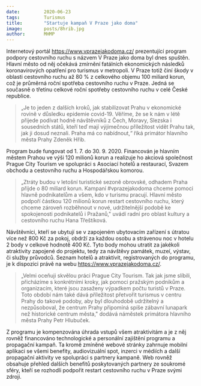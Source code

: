 ```yaml
---
date:         2020-06-23
tags:         Turismus
title:        "Startuje kampaň V Praze jako doma"
image: 	      posts/8hrib.jpg
author:       MHMP
---
```


Internetový portál <https://www.vprazejakodoma.cz/> prezentující program podpory cestovního ruchu s názvem V Praze jako doma byl dnes spuštěn. Hlavní město od něj očekává zmírnění fatálních ekonomických následků koronavirových opatření pro turismus v metropoli. V Praze totiž činí škody v oblasti cestovního ruchu až 80 % z celkového objemu 100 miliard korun, což je průměrná roční spotřeba cestovního ruchu v Praze. Jedná se současně o třetinu celkové roční spotřeby cestovního ruchu v celé České republice.

> „Je to jeden z dalších kroků, jak stabilizovat Prahu v ekonomické rovině v důsledku epidemie covid-19. Věříme, že se k nám v létě přijede podívat hodně návštěvníků z Čech, Moravy, Slezska i sousedních států, kteří teď mají výjimečnou příležitost vidět Prahu tak, jak ji dosud neznali. Praha má co nabídnout,“ říká primátor hlavního města Prahy Zdeněk Hřib.

Program bude fungovat od 1. 7. do 30. 9. 2020. Financován je hlavním městem Prahou ve výši 120 milionů korun a realizuje ho akciová společnost Prague City Tourism ve spolupráci s Asociací hotelů a restaurací, Svazem obchodu a cestovního ruchu a Hospodářskou komorou.

> „Ztráty budou v letošní turistické sezoně obrovské, odhadem Praha přijde o 80 miliard korun. Kampaní #vprazejakodoma chceme pomoci hlavně podnikatelům a všem, kdo v turismu pracují. Hlavní město podpoří částkou 120 milionů korun restart cestovního ruchu, který chceme zároveň rozběhnout v nové, udržitelnější podobě ke spokojenosti podnikatelů i Pražanů," uvádí radní pro oblast kultury a cestovního ruchu Hana Třeštíková. 

Návštěvníci, kteří se ubytují se v zapojeném ubytovacím zařízení s útratou více než 800 Kč za pokoj, obdrží za každou osobu a strávenou noc v hotelu 2 body v celkové hodnotě 400 Kč. Tyto body mohou utratit za jakékoli atraktivity zapojené do projektu, tedy za návštěvy památek, muzeí, výstav, či služby průvodců. Seznam hotelů a atraktivit, registrovaných do programu, je k dispozici právě na webu <https://www.vprazejakodoma.cz/>.

> „Velmi oceňuji skvělou práci Prague City Tourism. Tak jak jsme slíbili, přicházíme s konkrétními kroky, jak pomoci pražským podnikům a organizacím, které jsou zasaženy výpadkem počtu turistů v Praze. Toto období nám také dává příležitost přetvořit turismus v centru Prahy do takové podoby, aby byl dlouhodobě udržitelný a nezpůsoboval, že centrum Prahy připomíná spíše zábavní lunapark než historické centrum města," dodává náměstek primátora hlavního města Prahy Petr Hlubuček.

Z programu je kompenzována úhrada vstupů všem atraktivitám a je z něj rovněž financováno technologické a personální zajištění programu a propagační kampaň. Ta kromě zmíněné webové stránky zahrnuje mobilní aplikaci se všemi benefity, audiovizuální spot, inzerci v médiích a další propagační aktivity ve spolupráci s partnery kampaně. Web rovněž obsahuje přehled dalších benefitů poskytovaných partnery ze soukromé sféry, kteří se rozhodli podpořit restart cestovního ruchu v Praze svými zdroji.
